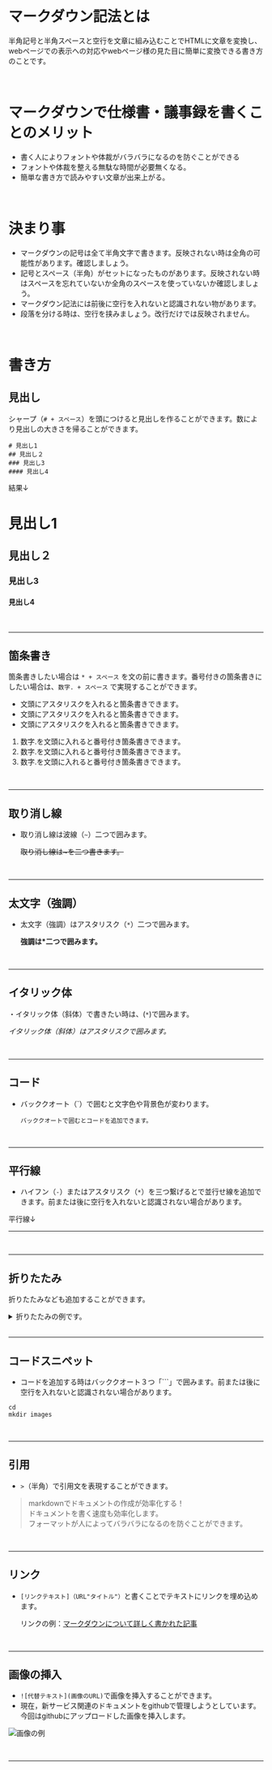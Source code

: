 # マークダウン記法とは
半角記号と半角スペースと空行を文章に組み込むことでHTMLに文章を変換し、webページでの表示への対応やwebページ様の見た目に簡単に変換できる書き方のことです。

<br>

# マークダウンで仕様書・議事録を書くことのメリット
* 書く人によりフォントや体裁がバラバラになるのを防ぐことができる
* フォントや体裁を整える無駄な時間が必要無くなる。
* 簡単な書き方で読みやすい文章が出来上がる。

<br>

# 決まり事
* マークダウンの記号は全て半角文字で書きます。反映されない時は全角の可能性があります。確認しましょう。
* 記号とスペース（半角）がセットになったものがあります。反映されない時はスペースを忘れていないか全角のスペースを使っていないか確認しましょう。
* マークダウン記法には前後に空行を入れないと認識されない物があります。
* 段落を分ける時は、空行を挟みましょう。改行だけでは反映されません。
  
<br>

# 書き方

## 見出し

シャープ（`# + スペース`）を頭につけると見出しを作ることができます。数により見出しの大きさを帰ることができます。

```
# 見出し1
## 見出し２
### 見出し3
#### 見出し4
```

結果↓

# 見出し1
## 見出し２
### 見出し3
#### 見出し4


<br>

---
## 箇条書き

箇条書きしたい場合は `* + スペース` を文の前に書きます。番号付きの箇条書きにしたい場合は、`数字. + スペース` で実現することができます。

* 文頭にアスタリスクを入れると箇条書きできます。
* 文頭にアスタリスクを入れると箇条書きできます。
* 文頭にアスタリスクを入れると箇条書きできます。
  
1. 数字.を文頭に入れると番号付き箇条書きできます。
2. 数字.を文頭に入れると番号付き箇条書きできます。
3. 数字.を文頭に入れると番号付き箇条書きできます。


<br>

---
## 取り消し線

* 取り消し線は波線（`~`）二つで囲みます。

  ~~取り消し線は~を二つ書きます。~~

<br>

---
## 太文字（強調）

* 太文字（強調）はアスタリスク（`*`）二つで囲みます。
  
  **強調は*二つで囲みます。**

<br>

---
## イタリック体

・イタリック体（斜体）で書きたい時は、(`*`)で囲みます。

  *イタリック体（斜体）はアスタリスクで囲みます。*

<br>

---
## コード
* バッククオート（`）で囲むと文字色や背景色が変わります。

  `バッククオートで囲むとコードを追加できます。`

<br>

---
## 平行線

* ハイフン（`-`）またはアスタリスク（`*`）を三つ繋げるとで並行せ線を追加できます。前または後に空行を入れないと認識されない場合があります。

平行線↓
***

<br>

---

## 折りたたみ

折りたたみなども追加することができます。

<details><summary>折りたたみの例です。</summary>補足情報が長くなってしまう時に使うと文章がすっきりしますが、書き方が特殊なのであまり使う機会はないかもしれません。</details>

<br>

---

## コードスニペット

* コードを追加する時はバッククオート３つ「```」で囲みます。前または後に空行を入れないと認識されない場合があります。
  
```
cd 
mkdir images
```

<br>

---
## 引用
* `>`（半角）で引用文を表現することができます。

> markdownでドキュメントの作成が効率化する！<br>
> ドキュメントを書く速度も効率化します。<br>
> フォーマットが人によってバラバラになるのを防ぐことができます。

<br>

---

## リンク

* `[リンクテキスト]（URL"タイトル"）`と書くことでテキストにリンクを埋め込めます。

  リンクの例：[マークダウンについて詳しく書かれた記事](https://qiita.com/Qiita/items/c686397e4a0f4f11683d)

<br>

---

## 画像の挿入

* `![代替テキスト](画像のURL)`で画像を挿入することができます。
* 現在，新サービス関連のドキュメントをgithubで管理しようとしています。今回はgithubにアップロードした画像を挿入します。

![画像の例](https://github.com/masatoshi118/hiraganaanimal.wiki/images/code-1839406_640.jpg)

<br>

---

